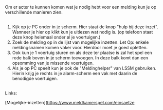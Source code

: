 Om er acter te kunnen komen wat je nodig hebt voor een melding kun je op verschillende manieren zien.<br/>
<br/>
1. Kijk op je PC onder in je scherm. Hier staat de knop "hulp bij deze inzet". Wanneer je hier op klikt kun je uitlezen wat nodig is. (op telefoon staat deze knop helemaal onder al je voertuigen.)
2. Zoek de melding op in de lijst van mogelijke inzetten. Let Op: enkele meldingsnamen komen vaker voor. Hierdoor moet je goed opletten.
3. Ook kun je 1 voertuig sturen en als deze ter plaatse is zal het spel een rode balk boven in je scherm toevoegen. In deze balk komt dan een opsomming van je missende voertuigen.
4. Als je op PC speelt kun je ook de "Meldinghelper" van LSSM gebruiken. Hierin krijg je rechts in je alarm-scherm een vak met daarin de benodigde voertuigen.
<br/>
Links:

[Mogelijke-inzetten](https://www.meldkamerspel.com/einsaetze
